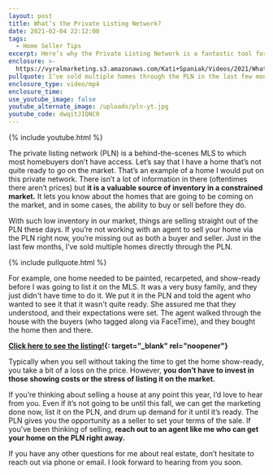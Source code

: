 ```yaml
---
layout: post
title: What’s the Private Listing Network?
date: 2021-02-04 22:12:00
tags:
  - Home Seller Tips
excerpt: Here’s why the Private Listing Network is a fantastic tool for sellers.
enclosure: >-
  https://vyralmarketing.s3.amazonaws.com/Kati+Spaniak/Videos/2021/What%E2%80%99s+the+Private+Listing+Network_.mp4
pullquote: I’ve sold multiple homes through the PLN in the last few months.
enclosure_type: video/mp4
enclosure_time:
use_youtube_image: false
youtube_alternate_image: /uploads/pln-yt.jpg
youtube_code: dwqitJIQNC0
---
```


{% include youtube.html %}

The private listing network (PLN) is a behind-the-scenes MLS to which most homebuyers don’t have access. Let’s say that I have a home that’s not quite ready to go on the market. That’s an example of a home I would put on this private network. There isn’t a lot of information in there (oftentimes there aren’t prices) but **it is a valuable source of inventory in a constrained market.** It lets you know about the homes that are going to be coming on the market, and in some cases, the ability to buy or sell before they do.

With such low inventory in our market, things are selling straight out of the PLN these days. If you’re not working with an agent to sell your home via the PLN right now, you’re missing out as both a buyer and seller. Just in the last few months, I’ve sold multiple homes directly through the PLN.&nbsp;

{% include pullquote.html %}

For example, one home needed to be painted, recarpeted, and show-ready before I was going to list it on the MLS. It was a very busy family, and they just didn't have time to do it. We put it in the PLN and told the agent who wanted to see it that it wasn't quite ready. She assured me that they understood, and their expectations were set. The agent walked through the house with the buyers (who tagged along via FaceTime), and they bought the home then and there.&nbsp;

**[Click here to see the listing\!](https://www.spaniakteam.com/bittersweet/){: target="_blank" rel="noopener"}**

Typically when you sell without taking the time to get the home show-ready, you take a bit of a loss on the price. However, **you don’t have to invest in those showing costs or the stress of listing it on the market.&nbsp;**

If you’re thinking about selling a house at any point this year, I’d love to hear from you. Even if it’s not going to be until this fall, we can get the marketing done now, list it on the PLN, and drum up demand for it until it’s ready. The PLN gives you the opportunity as a seller to set your terms of the sale. If you've been thinking of selling, **reach out to an agent like me who can get your home on the PLN right away.**

If you have any other questions for me about real estate, don’t hesitate to reach out via phone or email. I look forward to hearing from you soon.
